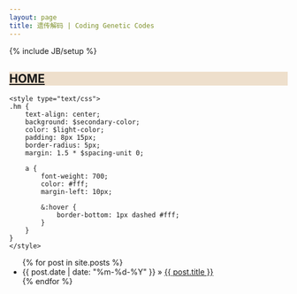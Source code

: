 ```yaml
---
layout: page
title: 遗传解码 | Coding Genetic Codes
---
```

{% include JB/setup %}
<div class="hm">
	<h2 style="color:red;background:#eedfcc;">
    	<a href="http://yangjl.com">HOME</a>
    </h2>

   	<style type="text/css">
	.hm {
    	text-align: center;
    	background: $secondary-color;
    	color: $light-color;
    	padding: 8px 15px;
    	border-radius: 5px;
    	margin: 1.5 * $spacing-unit 0;

    	a {
        	font-weight: 700;
        	color: #fff;
        	margin-left: 10px;

        	&:hover {
            	border-bottom: 1px dashed #fff;
        	}
    	}
	}
	</style>
</div>

<ul class="posts">
  {% for post in site.posts %}
    <li><span>{{ post.date | date: "%m-%d-%Y" }}</span> &raquo; <a href="{{ BASE_PATH }}{{ post.url }}">{{ post.title }}</a></li>
  {% endfor %}
</ul>

